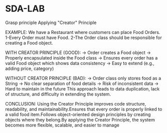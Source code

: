 # SDA-LAB
Grasp principle Applying "Creator" Principle 

EXAMPLE:
We have a Restaurant where customers can place Food Orders.
1-Every Order must have Food.
2-The Order class should be responsible for creating a Food object.

WITH CREATOR PRINCIPLE (GOOD):
-> Order creates a Food object
-> Properly encapsulated inside the Food class
-> Ensures every order has a valid Food object which shows data consistency
-> Easy to extend (e.g., adding price, category)

WITHOUT CREATOR PRINCIPLE (BAD):
-> Order class only stores food as a String
-> No clear separation of food details
-> Risk of inconsistent data
-> Hard to maintain in the future
This approach leads to data duplication, lack of structure, and difficulty in extending the system.

CONCLUSION:
Using the Creator Principle improves code structure, readability, and maintainability.Ensures that every order is properly linked to a valid food item.Follows object-oriented design principles by creating objects where they belong.By applying the Creator Principle, the system becomes more flexible, scalable, and easier to manage